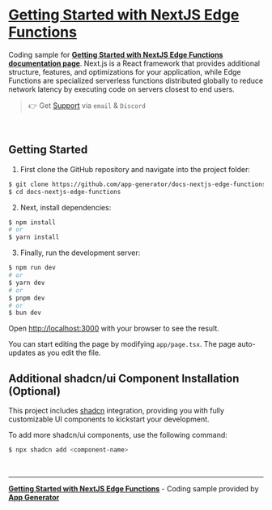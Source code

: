 # [Getting Started with NextJS Edge Functions](https://app-generator.dev/docs/technologies/nextjs/edge-functions.html)

Coding sample for **[Getting Started with NextJS Edge Functions documentation page](https://app-generator.dev/docs/technologies/nextjs/edge-functions.html)**.
Next.js is a React framework that provides additional structure, features, and optimizations for your application, while Edge Functions are specialized serverless functions distributed globally to reduce network latency by executing code on servers closest to end users.

> 👉 Get [Support](https://app-generator.dev/ticket/create/) via `email` & `Discord`

<br />

## Getting Started

1. First clone the GitHub repository and navigate into the project folder:

```bash
$ git clone https://github.com/app-generator/docs-nextjs-edge-functions.git
$ cd docs-nextjs-edge-functions
```

2. Next, install dependencies:

```bash
$ npm install
# or
$ yarn install
```

3. Finally, run the development server:

```bash
$ npm run dev
# or
$ yarn dev
# or
$ pnpm dev
# or
$ bun dev
```

Open [http://localhost:3000](http://localhost:3000) with your browser to see the result.

You can start editing the page by modifying `app/page.tsx`. The page auto-updates as you edit the file.

## Additional shadcn/ui Component Installation (Optional)

This project includes [shadcn](https://ui.shadcn.com/) integration, providing you with fully customizable UI components to kickstart your development.

To add more shadcn/ui components, use the following command:

```bash
$ npx shadcn add <component-name>
```

<br />

---
**[Getting Started with NextJS Edge Functions](https://app-generator.dev/docs/technologies/nextjs/edge-functions.html)** - Coding sample provided by **[App Generator](https://app-generator.dev/)**
